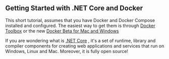 ## Getting Started with .NET Core and Docker

This short tutorial, assumes that you have Docker and Docker Compose installed and configured. The easiest way to get them is through [Docker Toolbox](https://www.docker.com/products/docker-toolbox) or the new [Docker Beta for Mac and Windows](http://beta.docker.com/docs)

If you are wondering what is [.NET Core](https://www.microsoft.com/net/core/platform) , it's a set of runtime, library and compiler components for creating web applications and services that run on Windows, Linux and Mac. Moreover, it is fully open source!


